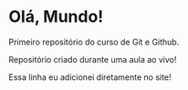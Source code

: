 # Olá, Mundo!
 Primeiro repositório do curso de Git e Github.

 Repositório criado durante uma aula ao vivo!

 Essa linha eu adicionei diretamente no site!
